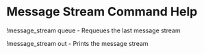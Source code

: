 # Message Stream Command Help
!message_stream queue - Requeues the last message stream

!message_stream out - Prints the message stream